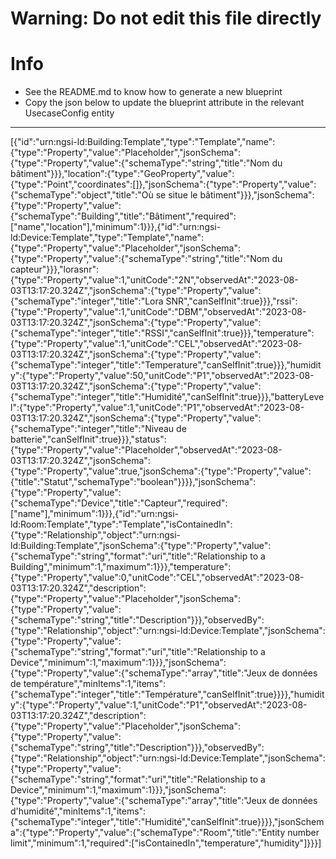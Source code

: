 
# Warning: **Do not edit this file directly**

# Info
- See the README.md to know how to generate a new blueprint
- Copy the json below to update the blueprint attribute in the relevant UsecaseConfig entity
---

[{"id":"urn:ngsi-ld:Building:Template","type":"Template","name":{"type":"Property","value":"Placeholder","jsonSchema":{"type":"Property","value":{"schemaType":"string","title":"Nom du bâtiment"}}},"location":{"type":"GeoProperty","value":{"type":"Point","coordinates":[]},"jsonSchema":{"type":"Property","value":{"schemaType":"object","title":"Où se situe le bâtiment"}}},"jsonSchema":{"type":"Property","value":{"schemaType":"Building","title":"Bâtiment","required":["name","location"],"minimum":1}}},{"id":"urn:ngsi-ld:Device:Template","type":"Template","name":{"type":"Property","value":"Placeholder","jsonSchema":{"type":"Property","value":{"schemaType":"string","title":"Nom du capteur"}}},"lorasnr":{"type":"Property","value":1,"unitCode":"2N","observedAt":"2023-08-03T13:17:20.324Z","jsonSchema":{"type":"Property","value":{"schemaType":"integer","title":"Lora SNR","canSelfInit":true}}},"rssi":{"type":"Property","value":1,"unitCode":"DBM","observedAt":"2023-08-03T13:17:20.324Z","jsonSchema":{"type":"Property","value":{"schemaType":"integer","title":"RSSI","canSelfInit":true}}},"temperature":{"type":"Property","value":1,"unitCode":"CEL","observedAt":"2023-08-03T13:17:20.324Z","jsonSchema":{"type":"Property","value":{"schemaType":"integer","title":"Temperature","canSelfInit":true}}},"humidity":{"type":"Property","value":50,"unitCode":"P1","observedAt":"2023-08-03T13:17:20.324Z","jsonSchema":{"type":"Property","value":{"schemaType":"integer","title":"Humidité","canSelfInit":true}}},"batteryLevel":{"type":"Property","value":1,"unitCode":"P1","observedAt":"2023-08-03T13:17:20.324Z","jsonSchema":{"type":"Property","value":{"schemaType":"integer","title":"Niveau de batterie","canSelfInit":true}}},"status":{"type":"Property","value":"Placeholder","observedAt":"2023-08-03T13:17:20.324Z","jsonSchema":{"type":"Property","value":true,"jsonSchema":{"type":"Property","value":{"title":"Statut","schemaType":"boolean"}}}},"jsonSchema":{"type":"Property","value":{"schemaType":"Device","title":"Capteur","required":["name"],"minimum":1}}},{"id":"urn:ngsi-ld:Room:Template","type":"Template","isContainedIn":{"type":"Relationship","object":"urn:ngsi-ld:Building:Template","jsonSchema":{"type":"Property","value":{"schemaType":"string","format":"uri","title":"Relationship to a Building","minimum":1,"maximum":1}}},"temperature":{"type":"Property","value":0,"unitCode":"CEL","observedAt":"2023-08-03T13:17:20.324Z","description":{"type":"Property","value":"Placeholder","jsonSchema":{"type":"Property","value":{"schemaType":"string","title":"Description"}}},"observedBy":{"type":"Relationship","object":"urn:ngsi-ld:Device:Template","jsonSchema":{"type":"Property","value":{"schemaType":"string","format":"uri","title":"Relationship to a Device","minimum":1,"maximum":1}}},"jsonSchema":{"type":"Property","value":{"schemaType":"array","title":"Jeux de données de température","minItems":1,"items":{"schemaType":"integer","title":"Température","canSelfInit":true}}}},"humidity":{"type":"Property","value":1,"unitCode":"P1","observedAt":"2023-08-03T13:17:20.324Z","description":{"type":"Property","value":"Placeholder","jsonSchema":{"type":"Property","value":{"schemaType":"string","title":"Description"}}},"observedBy":{"type":"Relationship","object":"urn:ngsi-ld:Device:Template","jsonSchema":{"type":"Property","value":{"schemaType":"string","format":"uri","title":"Relationship to a Device","minimum":1,"maximum":1}}},"jsonSchema":{"type":"Property","value":{"schemaType":"array","title":"Jeux de données d'humidité","minItems":1,"items":{"schemaType":"integer","title":"Humidité","canSelfInit":true}}}},"jsonSchema":{"type":"Property","value":{"schemaType":"Room","title":"Entity number limit","minimum":1,"required":["isContainedIn","temperature","humidity"]}}}]
